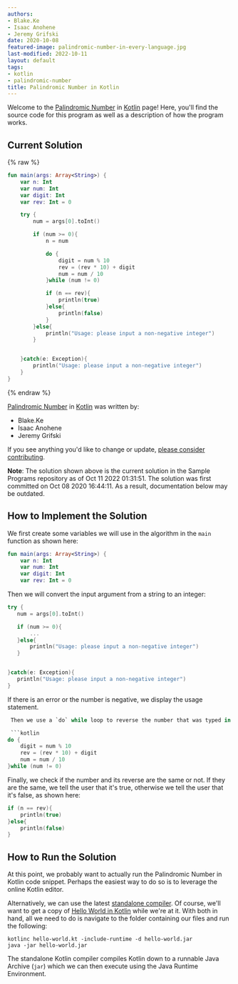 ```yaml
---
authors:
- Blake.Ke
- Isaac Anohene
- Jeremy Grifski
date: 2020-10-08
featured-image: palindromic-number-in-every-language.jpg
last-modified: 2022-10-11
layout: default
tags:
- kotlin
- palindromic-number
title: Palindromic Number in Kotlin
---
```


Welcome to the [Palindromic Number](https://sampleprograms.io/projects/palindromic-number) in [Kotlin](https://sampleprograms.io/languages/kotlin) page! Here, you'll find the source code for this program as well as a description of how the program works.

## Current Solution

{% raw %}

```kotlin
fun main(args: Array<String>) {
    var n: Int
    var num: Int
    var digit: Int
    var rev: Int = 0

    try {
        num = args[0].toInt()

        if (num >= 0){
            n = num

            do {
                digit = num % 10
                rev = (rev * 10) + digit
                num = num / 10
            }while (num != 0)

            if (n == rev){
                println(true)
            }else{
                println(false)
            }
        }else{
            println("Usage: please input a non-negative integer")
        }


    }catch(e: Exception){
        println("Usage: please input a non-negative integer")
    }
}
```

{% endraw %}

[Palindromic Number](https://sampleprograms.io/projects/palindromic-number) in [Kotlin](https://sampleprograms.io/languages/kotlin) was written by:

- Blake.Ke
- Isaac Anohene
- Jeremy Grifski

If you see anything you'd like to change or update, [please consider contributing](https://github.com/TheRenegadeCoder/sample-programs).

**Note**: The solution shown above is the current solution in the Sample Programs repository as of Oct 11 2022 01:31:51. The solution was first committed on Oct 08 2020 16:44:11. As a result, documentation below may be outdated.

## How to Implement the Solution

We first create some variables we will use in the algorithm in the `main` function as shown here:

```kotlin
fun main(args: Array<String>) {
    var n: Int
    var num: Int
    var digit: Int
    var rev: Int = 0
 ```

 Then we will convert the input argument from a string to an integer:

 ```kotlin
try {
    num = args[0].toInt()

    if (num >= 0){
        ...
    }else{
        println("Usage: please input a non-negative integer")
    }


}catch(e: Exception){
    println("Usage: please input a non-negative integer")
}
```

If there is an error or the number is negative, we display the usage statement.

```kotlin
 Then we use a `do` while loop to reverse the number that was typed in:

 ```kotlin
do {
    digit = num % 10
    rev = (rev * 10) + digit
    num = num / 10
}while (num != 0)
```

Finally, we check if the number and its reverse are the same or not. If they are the same, we tell the user that it's true, otherwise we tell the user that it's false, as shown here:

```kotlin
if (n == rev){
    println(true)
}else{
    println(false)
}
```


## How to Run the Solution

At this point, we probably want to actually run the Palindromic Number in
Kotlin code snippet. Perhaps the easiest way to do so is to leverage
the online Kotlin editor.

Alternatively, we can use the latest [standalone compiler][1]. Of course,
we'll want to get a copy of [Hello World in Kotlin][2] while we're at it.
With both in hand, all we need to do is navigate to the folder containing
our files and run the following:

```shell
kotlinc hello-world.kt -include-runtime -d hello-world.jar
java -jar hello-world.jar
```

The standalone Kotlin compiler compiles Kotlin down to a
runnable Java Archive (`jar`) which we can then execute using the Java Runtime
Environment.

[1]: https://kotlinlang.org/docs/command-line.html#manual-install
[2]: https://github.com/TheRenegadeCoder/sample-programs/blob/main/archive/k/kotlin/PalindromicNumber.kt
